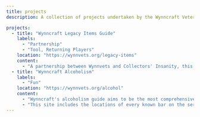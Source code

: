 ```yaml
---
title: projects
description: A collection of projects undertaken by the Wynncraft Veteran's community.

projects:
  - title: "Wynncraft Legacy Items Guide"
    labels:
      - "Partnership"
      - "Tool, Returning Players"
    location: "https://wynnvets.org/legacy-items"
    content:
      - "A partnership between Wynnvets and Collectors' Insanity, this resource hopes to provide returning players with an overview of collectable items and with ballparks of their approximate value."
  - title: "Wynncraft Alcoholism"
    labels:
      - "Fun"
    location: "https://wynnvets.org/alcohol"
    content:
      - "Wynncraft's alcoholism guide aims to be the most comprehensive resource for all things alcoholic in Wynn"
      - "This site includes the locations of every known bar on the server, the names of every known consumable, obtainable, and/or lore-confirmed drink, and suggested alliterations CT should consider for future beverages."
---
```

